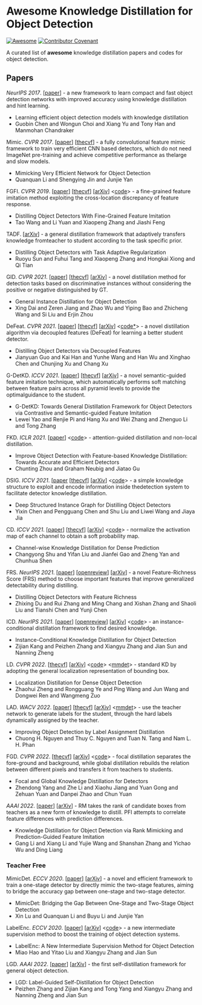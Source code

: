 # Awesome Knowledge Distillation for Object Detection

[![Awesome](https://awesome.re/badge.svg)](https://awesome.re)
[![Contributor Covenant](https://img.shields.io/badge/Contributor%20Covenant-2.1-4baaaa.svg)](code_of_conduct.md)

A curated list of **awesome** knowledge distillation papers and codes for object detection.

## Papers

*NeurIPS 2017*.
[[paper](https://proceedings.neurips.cc/paper/2017/hash/e1e32e235eee1f970470a3a6658dfdd5-Abstract.html)]
\- a new framework to learn compact and fast object detection networks with improved accuracy using knowledge distillation and hint learning.

- Learning efficient object detection models with knowledge distillation
- Guobin Chen and Wongun Choi and Xiang Yu and Tony Han and Manmohan Chandraker

Mimic. *CVPR 2017*.
[[paper](http://ieeexplore.ieee.org/document/8100259/)]
[[thecvf](http://openaccess.thecvf.com/content_cvpr_2017/html/Li_Mimicking_Very_Efficient_CVPR_2017_paper.html)]
\- a fully convolutional feature mimic framework to train very efficient CNN based detectors, which do not need ImageNet pre-training and achieve competitive performance as thelarge and slow models.

- Mimicking Very Efficient Network for Object Detection
- Quanquan Li and Shengying Jin and Junjie Yan

FGFI. *CVPR 2019*.
[[paper](https://ieeexplore.ieee.org/document/8953432/)]
[[thecvf](http://openaccess.thecvf.com/content_CVPR_2019/html/Wang_Distilling_Object_Detectors_With_Fine-Grained_Feature_Imitation_CVPR_2019_paper.html)]
[[arXiv](http://arxiv.org/abs/1906.03609)]
<[code](https://github.com/twangnh/Distilling-Object-Detectors)>
\- a fine-grained feature imitation method exploiting the cross-location discrepancy of feature response.

- Distilling Object Detectors With Fine-Grained Feature Imitation
- Tao Wang and Li Yuan and Xiaopeng Zhang and Jiashi Feng

TADF.
[[arXiv](http://arxiv.org/abs/2006.13108)]
\- a general distillation framework that adaptively transfers knowledge fromteacher to student  according to the task specific prior.

- Distilling Object Detectors with Task Adaptive Regularization
- Ruoyu Sun and Fuhui Tang and Xiaopeng Zhang and Hongkai Xiong and Qi Tian

GID. *CVPR 2021*.
[[paper](https://ieeexplore.ieee.org/document/9577671/)]
[[thecvf](http://openaccess.thecvf.com/content/CVPR2021/html/Dai_General_Instance_Distillation_for_Object_Detection_CVPR_2021_paper.html)]
[[arXiv](http://arxiv.org/abs/2103.02340)]
\- a novel distillation method for detection tasks based on discriminative instances without considering the positive or negative distinguished by GT.

- General Instance Distillation for Object Detection
- Xing Dai and Zeren Jiang and Zhao Wu and Yiping Bao and Zhicheng Wang and Si Liu and Erjin Zhou

DeFeat. *CVPR 2021*.
[[paper](https://ieeexplore.ieee.org/document/9578919/)]
[[thecvf](http://openaccess.thecvf.com/content/CVPR2021/html/Guo_Distilling_Object_Detectors_via_Decoupled_Features_CVPR_2021_paper.html)]
[[arXiv](http://arxiv.org/abs/2103.14475)]
<[code*](https://github.com/huawei-noah/noah-research/tree/master/DeFeat)>
\- a novel distillation algorithm via decoupled features (DeFeat) for learning a better student detector.

- Distilling Object Detectors via Decoupled Features
- Jianyuan Guo and Kai Han and Yunhe Wang and Han Wu and Xinghao Chen and Chunjing Xu and Chang Xu

G-DetKD. *ICCV 2021*.
[[paper](https://ieeexplore.ieee.org/abstract/document/9711293/)]
[[thecvf](http://openaccess.thecvf.com/content/ICCV2021/html/Yao_G-DetKD_Towards_General_Distillation_Framework_for_Object_Detectors_via_Contrastive_ICCV_2021_paper.html)]
[[arXiv](http://arxiv.org/abs/2108.07482)]
\- a novel semantic-guided feature imitation technique, which automatically performs soft matching between feature pairs across all pyramid levels to provide the optimalguidance to the student.

- G-DetKD: Towards General Distillation Framework for Object Detectors via Contrastive and Semantic-guided Feature Imitation
- Lewei Yao and Renjie Pi and Hang Xu and Wei Zhang and Zhenguo Li and Tong Zhang

FKD. *ICLR 2021*.
[[paper](https://openreview.net/forum?id=uKhGRvM8QNH)]
<[code](https://github.com/ArchipLab-LinfengZhang/Object-Detection-Knowledge-Distillation-ICLR2021)>
\- attention-guided distillation and non-local distillation.

- Improve Object Detection with Feature-based Knowledge Distillation: Towards Accurate and Efficient Detectors
- Chunting Zhou and Graham Neubig and Jiatao Gu

DSIG. *ICCV 2021*.
[[paper](https://ieeexplore.ieee.org/abstract/document/9711100/)
[[thecvf](http://openaccess.thecvf.com/content/ICCV2021/html/Chen_Deep_Structured_Instance_Graph_for_Distilling_Object_Detectors_ICCV_2021_paper.html)]
[[arXiv](http://arxiv.org/abs/2109.12862)]
<[code](https://github.com/dvlab-research/Dsig)>
\- a simple knowledge structure to exploit and encode information inside thedetection system to  facilitate detector knowledge distillation.

- Deep Structured Instance Graph for Distilling Object Detectors
- Yixin Chen and Pengguang Chen and Shu Liu and Liwei Wang and Jiaya Jia

CD. *ICCV 2021*.
[[paper](https://ieeexplore.ieee.org/abstract/document/9710762/)]
[[thecvf](http://openaccess.thecvf.com/content/ICCV2021/html/Shu_Channel-Wise_Knowledge_Distillation_for_Dense_Prediction_ICCV_2021_paper.html)]
[[arXiv](http://arxiv.org/abs/2011.13256)]
<[code](https://github.com/irfanICMLL/TorchDistiller/tree/main/SemSeg-distill)>
\- normalize the activation map of each channel to obtain a soft probability map.

- Channel-wise Knowledge Distillation for Dense Prediction
- Changyong Shu and Yifan Liu and Jianfei Gao and Zheng Yan and Chunhua Shen

FRS. *NeurIPS 2021*.
[[paper](https://proceedings.neurips.cc/paper/2021/file/29c0c0ee223856f336d7ea8052057753-Paper.pdf)]
[[openreview](https://openreview.net/forum?id=_bOfK2k_7R)]
[[arXiv](http://arxiv.org/abs/2111.00674)]
\- a novel Feature-Richness Score (FRS) method to choose important features that improve generalized detectability during distilling.

- Distilling Object Detectors with Feature Richness
- Zhixing Du and Rui Zhang and Ming Chang and Xishan Zhang and Shaoli Liu and Tianshi Chen and Yunji Chen

ICD. *NeurIPS 2021*.
[[paper](https://proceedings.neurips.cc/paper/2021/file/892c91e0a653ba19df81a90f89d99bcd-Paper.pdf)]
[[openreview](https://openreview.net/forum?id=k7aeAz4Vbb)]
[[arXiv](http://arxiv.org/abs/2110.12724)]
<[code](https://github.com/MegEngine/ICD)>
\- an instance-conditional distillation framework to find desired knowledge.

- Instance-Conditional Knowledge Distillation for Object Detection
- Zijian Kang and Peizhen Zhang and Xiangyu Zhang and Jian Sun and Nanning Zheng

LD. *CVPR 2022*.
[[thecvf](https://openaccess.thecvf.com/content/CVPR2022/html/Zheng_Localization_Distillation_for_Dense_Object_Detection_CVPR_2022_paper.html)]
[[arXiv](http://arxiv.org/abs/2102.12252)]
<[code](https://github.com/HikariTJU/LD)>
<[mmdet](https://github.com/open-mmlab/mmdetection/tree/master/configs/ld)>
\- standard KD by adopting the general localization representation of bounding box.

- Localization Distillation for Dense Object Detection
- Zhaohui Zheng and Rongguang Ye and Ping Wang and Jun Wang and Dongwei Ren and Wangmeng Zuo

LAD. *WACV 2022*.
[[paper](https://ieeexplore.ieee.org/abstract/document/9706993/)]
[[thecvf](https://openaccess.thecvf.com/content/WACV2022/html/Nguyen_Improving_Object_Detection_by_Label_Assignment_Distillation_WACV_2022_paper.html)]
[[arXiv](http://arxiv.org/abs/2108.10520)]
<[mmdet](https://github.com/open-mmlab/mmdetection/tree/master/configs/lad)>
\- use the teacher network to generate labels for the student, through the hard labels dynamically  assigned by the teacher.

- Improving Object Detection by Label Assignment Distillation
- Chuong H. Nguyen and Thuy C. Nguyen and Tuan N. Tang and Nam L. H. Phan

FGD. *CVPR 2022*.
[[thecvf](https://openaccess.thecvf.com/content/CVPR2022/html/Yang_Focal_and_Global_Knowledge_Distillation_for_Detectors_CVPR_2022_paper.html)]
[[arXiv](http://arxiv.org/abs/2111.11837)]
<[code](https://github.com/yzd-v/FGD)>
\- focal distillation separates the fore-ground and background, while global distillation rebuilds the relation between different pixels and transfers it from teachers to students.

- Focal and Global Knowledge Distillation for Detectors
- Zhendong Yang and Zhe Li and Xiaohu Jiang and Yuan Gong and Zehuan Yuan and Danpei Zhao and Chun Yuan

*AAAI 2022*.
[[paper](https://ojs.aaai.org/index.php/AAAI/article/view/20018)]
[[arXiv](http://arxiv.org/abs/2112.04840)]
\- RM takes the rank of candidate boxes from teachers as a new form of knowledge to distill. PFI attempts to correlate feature differences with prediction differences.

- Knowledge Distillation for Object Detection via Rank Mimicking and Prediction-Guided Feature Imitation
- Gang Li and Xiang Li and Yujie Wang and Shanshan Zhang and Yichao Wu and Ding Liang

### Teacher Free

MimicDet. *ECCV 2020*.
[[paper](https://link.springer.com/10.1007/978-3-030-58568-6_32)]
[[arXiv](http://arxiv.org/abs/2009.11528)]
\- a novel and efficient framework to train a one-stage detector by directly mimic the two-stage features, aiming to bridge the accuracy gap between one-stage and two-stage detector.

- MimicDet: Bridging the Gap Between One-Stage and Two-Stage Object Detection
- Xin Lu and Quanquan Li and Buyu Li and Junjie Yan

LabelEnc. *ECCV 2020*.
[[paper](https://link.springer.com/10.1007/978-3-030-58595-2_32)]
[[arXiv](http://arxiv.org/abs/2007.03282)]
<[code](https://github.com/megvii-model/LabelEnc)>
\- a new intermediate supervision method to boost the training of object detection systems.

- LabelEnc: A New Intermediate Supervision Method for Object Detection
- Miao Hao and Yitao Liu and Xiangyu Zhang and Jian Sun

LGD. *AAAI 2022*.
[[paper](https://ojs.aaai.org/index.php/AAAI/article/view/20240)]
[[arXiv](http://arxiv.org/abs/2109.11496)]
\- the first self-distillation framework for general object detection.

- LGD: Label-Guided Self-Distillation for Object Detection
- Peizhen Zhang and Zijian Kang and Tong Yang and Xiangyu Zhang and Nanning Zheng and Jian Sun
